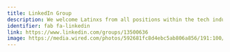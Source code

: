 ```yaml
---
title: LinkedIn Group
description: We welcome Latinxs from all positions within the tech industry.
identifier: fab fa-linkedin
link: https://www.linkedin.com/groups/13500636
image: https://media.wired.com/photos/592681fc8d4ebc5ab806a856/191:100/pass/LinkedIn_HP.jpg
---
```

